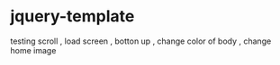 # jquery-template

testing scroll ,
load screen ,
botton up ,
change color of body ,
change home image
